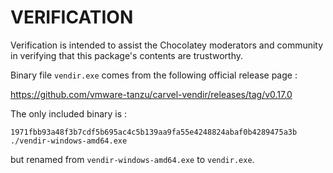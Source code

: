 ﻿
# VERIFICATION

Verification is intended to assist the Chocolatey moderators and community
in verifying that this package's contents are trustworthy.

Binary file `vendir.exe` comes from the following official release page :

https://github.com/vmware-tanzu/carvel-vendir/releases/tag/v0.17.0

The only included binary is :

```
1971fbb93a48f3b7cdf5b695ac4c5b139aa9fa55e4248824abaf0b4289475a3b    ./vendir-windows-amd64.exe
```

but renamed from `vendir-windows-amd64.exe` to `vendir.exe`.

